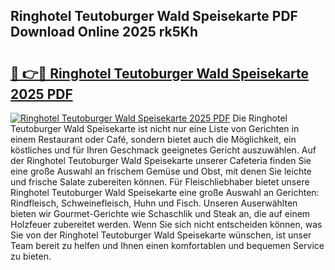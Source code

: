 ## Ringhotel Teutoburger Wald Speisekarte PDF Download Online 2025 rk5Kh

# <h2><a href="http://gcafmpc.nevu.top/?p=Ringhotel+Teutoburger+Wald+Speisekarte">🔗 👉🔴 Ringhotel Teutoburger Wald Speisekarte 2025 PDF</a></h2>

[![Ringhotel Teutoburger Wald Speisekarte 2025 PDF](https://i.imgur.com/dBaPXMq.png)](http://gcafmpc.nevu.top/?p=Ringhotel+Teutoburger+Wald+Speisekarte)
Die Ringhotel Teutoburger Wald Speisekarte ist nicht nur eine Liste von Gerichten in einem Restaurant oder Café, sondern bietet auch die Möglichkeit, ein köstliches und für Ihren Geschmack geeignetes Gericht auszuwählen. Auf der Ringhotel Teutoburger Wald Speisekarte unserer Cafeteria finden Sie eine große Auswahl an frischem Gemüse und Obst, mit denen Sie leichte und frische Salate zubereiten können. Für Fleischliebhaber bietet unsere Ringhotel Teutoburger Wald Speisekarte eine große Auswahl an Gerichten: Rindfleisch, Schweinefleisch, Huhn und Fisch. Unseren Auserwählten bieten wir Gourmet-Gerichte wie Schaschlik und Steak an, die auf einem Holzfeuer zubereitet werden. Wenn Sie sich nicht entscheiden können, was Sie von der Ringhotel Teutoburger Wald Speisekarte wünschen, ist unser Team bereit zu helfen und Ihnen einen komfortablen und bequemen Service zu bieten.

